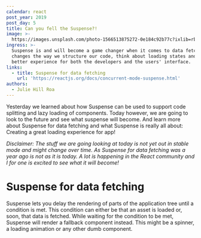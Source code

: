 ```yaml
---
calendar: react
post_year: 2019
post_day: 5
title: Can you fell the Suspense?!
image: >-
  https://images.unsplash.com/photo-1566513875272-0e184c92b77c?ixlib=rb-1.2.1&ixid=eyJhcHBfaWQiOjEyMDd9&auto=format&fit=crop&w=2700&q=80
ingress: >-
  Suspense is and will become a game changer when it comes to data fetching. It
  changes the way we structure our code, think about loading states and gives a
  better experience for both the developers and the users' interface.
links:
  - title: Suspense for data fetching
    url: 'https://reactjs.org/docs/concurrent-mode-suspense.html'
authors:
  - Julie Hill Roa
---
```

Yesterday we learned about how Suspense can be used to support code splitting and lazy loading of components. Today however, we are going to look to the future and see what suspense will become. And learn more about Suspense for data fetching and what Suspense is really all about: Creating a great loading experience for app! 

_Disclaimer: The stuff we are going looking at today is not yet out in stable mode and might change over time. As Suspense for data fetching was a year ago is not as it is today. A lot is happening in the React community and I for one is excited to see what it will become!_

# Suspense for data fetching

Suspense lets you delay the rendering of parts of the application tree until a condition is met. This condition can either be that an asset is loaded or, soon, that data is fetched. While waiting for the condition to be met, Suspense will render a fallback component instead. This might be a spinner, a loading animation or any other dumb component.

